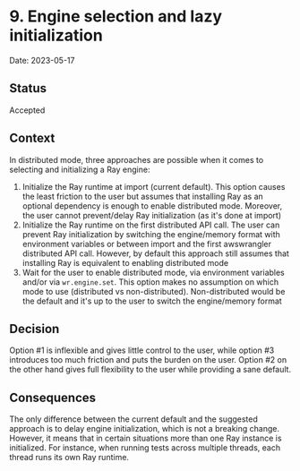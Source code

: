 # 9. Engine selection and lazy initialization

Date: 2023-05-17

## Status

Accepted

## Context

In distributed mode, three approaches are possible when it comes to selecting and initializing a Ray engine:
1. Initialize the Ray runtime at import (current default). This option causes the least friction to the user but assumes that installing Ray as an optional dependency is enough to enable distributed mode. Moreover, the user cannot prevent/delay Ray initialization (as it's done at import)
2. Initialize the Ray runtime on the first distributed API call. The user can prevent Ray initialization by switching the engine/memory format with environment variables or between import and the first awswrangler distributed API call. However, by default this approach still assumes that installing Ray is equivalent to enabling distributed mode
3. Wait for the user to enable distributed mode, via environment variables and/or via `wr.engine.set`. This option makes no assumption on which mode to use (distributed vs non-distributed). Non-distributed would be the default and it's up to the user to switch the engine/memory format

## Decision

Option #1 is inflexible and gives little control to the user, while option #3 introduces too much friction and puts the burden on the user. Option #2 on the other hand gives full flexibility to the user while providing a sane default.

## Consequences

The only difference between the current default and the suggested approach is to delay engine initialization, which is not a breaking change. However, it means that in certain situations more than one Ray instance is initialized. For instance, when running tests across multiple threads, each thread runs its own Ray runtime.
